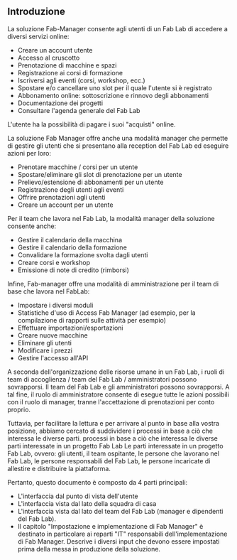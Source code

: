 ## Introduzione

La soluzione Fab-Manager consente agli utenti di un Fab Lab di accedere a diversi servizi online:

* Creare un account utente
* Accesso al cruscotto
* Prenotazione di macchine e spazi
* Registrazione ai corsi di formazione
* Iscriversi agli eventi (corsi, workshop, ecc.)
* Spostare e/o cancellare uno slot per il quale l'utente si è registrato
* Abbonamento online: sottoscrizione e rinnovo degli abbonamenti
* Documentazione dei progetti
* Consultare l'agenda generale del Fab Lab

L'utente ha la possibilità di pagare i suoi "acquisti" online.

La soluzione Fab Manager offre anche una modalità manager che permette di gestire gli utenti che si presentano alla reception del Fab Lab ed eseguire azioni per loro:

* Prenotare macchine / corsi per un utente
* Spostare/eliminare gli slot di prenotazione per un utente
* Prelievo/estensione di abbonamenti per un utente
* Registrazione degli utenti agli eventi
* Offrire prenotazioni agli utenti
* Creare un account per un utente

Per il team che lavora nel Fab Lab, la modalità manager della soluzione consente anche:

* Gestire il calendario della macchina
* Gestire il calendario della formazione
* Convalidare la formazione svolta dagli utenti
* Creare corsi e workshop
* Emissione di note di credito (rimborsi)

Infine, Fab-manager offre una modalità di amministrazione per il team di base che lavora nel FabLab:

* Impostare i diversi moduli
* Statistiche d'uso di Access Fab Manager (ad esempio, per la compilazione di rapporti sulle attività per esempio)
* Effettuare importazioni/esportazioni
* Creare nuove macchine
* Eliminare gli utenti
* Modificare i prezzi
* Gestire l'accesso all'API

A seconda dell'organizzazione delle risorse umane in un Fab Lab, i ruoli di team di accoglienza / team del Fab Lab / amministratori possono sovrapporsi.
Il team del Fab Lab e gli amministratori possono sovrapporsi. A tal fine, il ruolo di amministratore consente di esegue tutte le azioni possibili con il ruolo di manager, tranne l'accettazione di prenotazioni per conto proprio.

Tuttavia, per facilitare la lettura e per arrivare al punto in base alla vostra posizione, abbiamo cercato di suddividere i processi in base a ciò che interessa le diverse parti.
processi in base a ciò che interessa le diverse parti interessate in un progetto Fab Lab
Le parti interessate in un progetto Fab Lab, ovvero: gli utenti, il team ospitante, le persone che lavorano nel Fab Lab, le persone responsabili del Fab Lab, le persone incaricate di allestire e distribuire la piattaforma.

Pertanto, questo documento è composto da 4 parti principali:

* L'interfaccia dal punto di vista dell'utente
* L'interfaccia vista dal lato della squadra di casa
* L'interfaccia vista dal lato del team del Fab Lab (manager e dipendenti del Fab Lab).
* Il capitolo "Impostazione e implementazione di Fab Manager" è destinato in particolare ai reparti "IT" responsabili dell'implementazione di Fab Manager. Descrive i diversi input che devono essere impostati prima della messa in produzione della soluzione.
